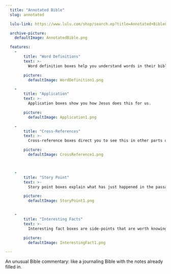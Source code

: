 ```yaml
---
  title: "Annotated Bible"
  slug: annotated

  lulu-link: https://www.lulu.com/shop/search.ep?title=Annotated+Bible&contributorId=1594706

  archive-picture:
    defaultImage: AnnotatedBible.png

  features:
    -
        title: "Word Definitions"
        text: >-
          Word definition boxes help you understand words in their biblical context.

        picture:
          defaultImage: WordDefinition1.png

    -
        title: "Application"
        text: >-
          Application boxes show you how Jesus does this for us.

        picture:
          defaultImage: Application1.png

    -
        title: "Cross-References"
        text: >-
          Cross-reference boxes direct you to see this in other parts of the Bible.

        picture:
          defaultImage: CrossReference1.png



    -
        title: "Story Point"
        text: >-
          Story point boxes explain what has just happened in the passage.

        picture:
          defaultImage: StoryPoint1.png


    -
        title: "Interesting Facts"
        text: >-
          Interesting fact boxes are side-points that are worth knowing.

        picture:
          defaultImage: InterestingFact1.png

---
```

An unusual Bible commentary: like a journaling Bible with the notes already filled in.
